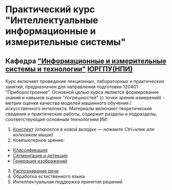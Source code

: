 # Практический курс "Интеллектуальные информационные и измерительные системы" 
## Кафедра ["Информационные и измерительные системы и технологии"](https://www.npi-tu.ru/university/faculty/fitu/kafedry/?kaf=iist) [ЮРГПУ(НПИ)](https://npi-tu.ru/) 
Курс включает проведение лекционных, лабораторных и практических занятий, предназначен для направления подготовки 120401 "Приборостроение". 
Основной целью курса является формирование знаний и навыков оценки "погрешностей" (с точки зрения измерений) - метрик оценки качества моделей машинного обучения / искусственного интеллекта.
Материалы включают теоретические сведения и практические работы, содержит разделы и подразделы, соответствующие основным технологиям ИИ:
1. [Конспект](https://raw.githack.com/danil1online/intelligent_information_and_measurement_systems/main/docs/abstract.html) *(откроется в новой вкладке — нажмите Ctrl+клик или колесиком мыши)* 
2. Компьютерное зрение:
- [Классификация](docs/lab_1_cv_metrics.md)
- [Сегментация и детекция](docs/lab_2_cv_metrics.md)
- [Генерация изображений](docs/lab_3_cv_metrics.md)
3. [Распознавание речи](docs/lab_1_asr.md)
4. Обработка естественного языка
5. Интеллектуальная поддержка принятия решений
